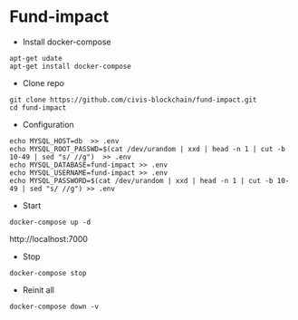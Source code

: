 # Fund-impact


* Install docker-compose
```
apt-get udate
apt-get install docker-compose
```
* Clone repo

```
git clone https://github.com/civis-blockchain/fund-impact.git
cd fund-impact
```

* Configuration
```
echo MYSQL_HOST=db  >> .env
echo MYSQL_ROOT_PASSWD=$(cat /dev/urandom | xxd | head -n 1 | cut -b 10-49 | sed "s/ //g")  >> .env
echo MYSQL_DATABASE=fund-impact >> .env
echo MYSQL_USERNAME=fund-impact >> .env
echo MYSQL_PASSWORD=$(cat /dev/urandom | xxd | head -n 1 | cut -b 10-49 | sed "s/ //g") >> .env
```

 * Start
```
docker-compose up -d
```

http://localhost:7000

 * Stop
```
docker-compose stop
```

 * Reinit all
```
docker-compose down -v
```

